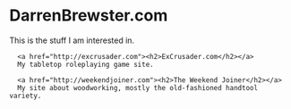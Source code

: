 <h1>DarrenBrewster.com</h1>
      This is the stuff I am interested in.
      
      <a href="http://excrusader.com"><h2>ExCrusader.com</h2></a>
      My tabletop roleplaying game site.

      <a href="http://weekendjoiner.com"><h2>The Weekend Joiner</h2></a>
      My site about woodworking, mostly the old-fashioned handtool variety.
